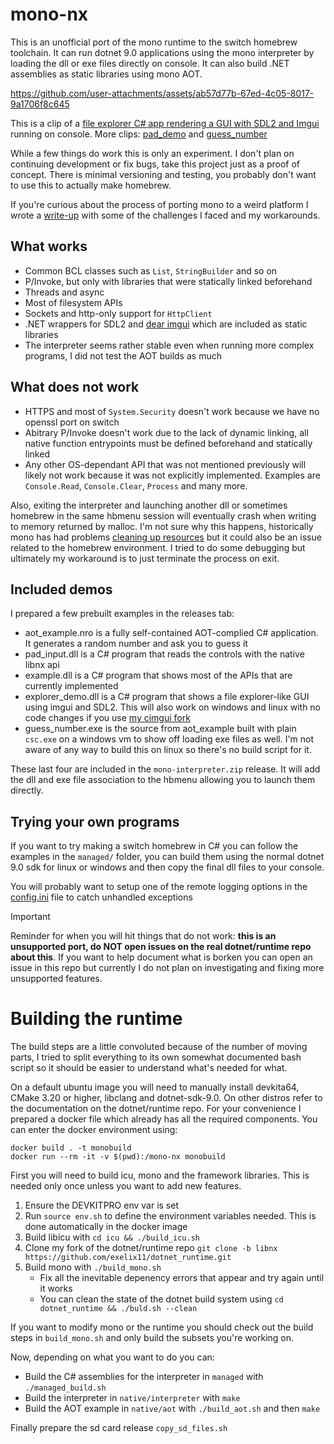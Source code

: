 # mono-nx

This is an unofficial port of the mono runtime to the switch homebrew toolchain. It can run dotnet 9.0 applications using the mono interpreter by loading the dll or exe files directly on console. It can also build .NET assemblies as static libraries using mono AOT.

https://github.com/user-attachments/assets/ab57d77b-67ed-4c05-8017-9a1706f8c645

This is a clip of a [file explorer C# app rendering a GUI with SDL2 and Imgui](managed/explorer_demo) running on console.
More clips: [pad_demo](notes/assets/pad_demo.mp4) and [guess_number](notes/assets/number_demo.mp4)

While a few things do work this is only an experiment. I don't plan on continuing development or fix bugs, take this project just as a proof of concept. There is minimal versioning and testing, you probably don't want to use this to actually make homebrew.

If you're curious about the process of porting mono to a weird platform I wrote a [write-up](notes/writeup.md) with some of the challenges I faced and my workarounds.

## What works

- Common BCL classes such as `List`, `StringBuilder` and so on
- P/Invoke, but only with libraries that were statically linked beforehand
- Threads and async
- Most of filesystem APIs
- Sockets and http-only support for `HttpClient`
- .NET wrappers for SDL2 and [dear imgui](https://github.com/ocornut/imgui) which are included as static libraries
- The interpreter seems rather stable even when running more complex programs, I did not test the AOT builds as much

## What does not work

- HTTPS and most of `System.Security` doesn't work because we have no openssl port on switch
- Abitrary P/Invoke doesn't work due to the lack of dynamic linking, all native function entrypoints must be defined beforehand and statically linked
- Any other OS-dependant API that was not mentioned previously will likely not work because it was not explicitly implemented. Examples are `Console.Read`, `Console.Clear`, `Process` and many more.

Also, exiting the interpreter and launching another dll or sometimes homebrew in the same hbmenu session will eventually crash when writing to memory returned by malloc. I'm not sure why this happens, historically mono has had problems [cleaning up resources](https://github.com/mono/mono/issues/20191) but it could also be an issue related to the homebrew environment. I tried to do some debugging but ultimately my workaround is to just terminate the process on exit.

## Included demos

I prepared a few prebuilt examples in the releases tab:
- aot_example.nro is a fully self-contained AOT-complied C# application. It generates a random number and ask you to guess it
- pad_input.dll is a C# program that reads the controls with the native libnx api
- example.dll is a C# program that shows most of the APIs that are currently implemented
- explorer_demo.dll is a C# program that shows a file explorer-like GUI using imgui and SDL2. This will also work on windows and linux with no code changes if you use [my cimgui fork](https://github.com/exelix11/CimguiSDL2Cross/releases/tag/r2)
- guess_number.exe is the source from aot_example built with plain `csc.exe` on a windows vm to show off loading exe files as well. I'm not aware of any way to build this on linux so there's no build script for it.

These last four are included in the `mono-interpreter.zip` release. It will add the dll and exe file association to the hbmenu allowing you to launch them directly.

## Trying your own programs

If you want to try making a switch homebrew in C# you can follow the examples in the `managed/` folder, you can build them using the normal dotnet 9.0 sdk for linux or windows and then copy the final dll files to your console.

You will probably want to setup one of the remote logging options in the [config.ini](sd_files/mono/config.ini) file to catch unhandled exceptions

> [!IMPORTANT]  
> Reminder for when you will hit things that do not work: **this is an unsupported port, do NOT open issues on the real dotnet/runtime repo about this**. If you want to help document what is borken you can open an issue in this repo but currently I do not plan on investigating and fixing more unsupported features.

# Building the runtime

The build steps are a little convoluted because of the number of moving parts, I tried to split everything to its own somewhat documented bash script so it should be easier to understand what's needed for what.

On a default ubuntu image you will need to manually install devkita64, CMake 3.20 or higher, libclang and dotnet-sdk-9.0. On other distros refer to the documentation on the dotnet/runtime repo. For your convenience I prepared a docker file which already has all the required components. You can enter the docker environment using:

```
docker build . -t monobuild
docker run --rm -it -v $(pwd):/mono-nx monobuild
```

First you will need to build icu, mono and the framework libraries. This is needed only once unless you want to add new features.

1) Ensure the DEVKITPRO env var is set
2) Run `source env.sh` to define the environment variables needed. This is done automatically in the docker image
3) Build libicu with `cd icu && ./build_icu.sh` 
4) Clone my fork of the dotnet/runtime repo `git clone -b libnx https://github.com/exelix11/dotnet_runtime.git`
4) Build mono with `./build_mono.sh` 
    - Fix all the inevitable depenency errors that appear and try again until it works
    - You can clean the state of the dotnet build system using `cd dotnet_runtime && ./buld.sh --clean`

If you want to modify mono or the runtime you should check out the build steps in `build_mono.sh` and only build the subsets you're working on.

Now, depending on what you want to do you can:

- Build the C# assemblies for the interpreter in `managed` with `./managed_build.sh`
- Build the interpreter in `native/interpreter` with `make`
- Build the AOT example in `native/aot` with `./build_aot.sh` and then `make`

Finally prepare the sd card release `copy_sd_files.sh`
